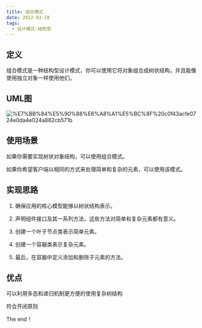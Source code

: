 ```yaml
---
title: 组合模式
date: 2022-03-28
tags:
  - 设计模式-结构型
---
```


## 定义


组合模式是一种结构型设计模式，你可以使用它将对象组合成树状结构，并且能像使用独立对象一样使用他们。


## UML图


![%E7%BB%84%E5%90%88%E6%A8%A1%E5%BC%8F%20c0f43acfe0724e0da4e024a882cb571b](https://peierlong-blog.oss-cn-hongkong.aliyuncs.com/uPic/20c0f43acfe0724e0da4e024a882cb571b.svg)


## 使用场景


如果你需要实现树状对象结构，可以使用组合模式。

如果你希望客户端以相同的方式来处理简单和复杂的元素，可以使用该模式。


## 实现思路


1. 确保应用的核心模型能够以树状结构表示。

2. 声明组件接口及其一系列方法，这些方法对简单和复杂元素都有意义。

3. 创建一个叶子节点类表示简单元素。

4. 创建一个容器类表示复杂元素。

5. 最后，在容器中定义添加和删除子元素的方法。


## 优点


可以利用多态和递归机制更方便的使用复杂树结构

符合开闭原则


The end！
